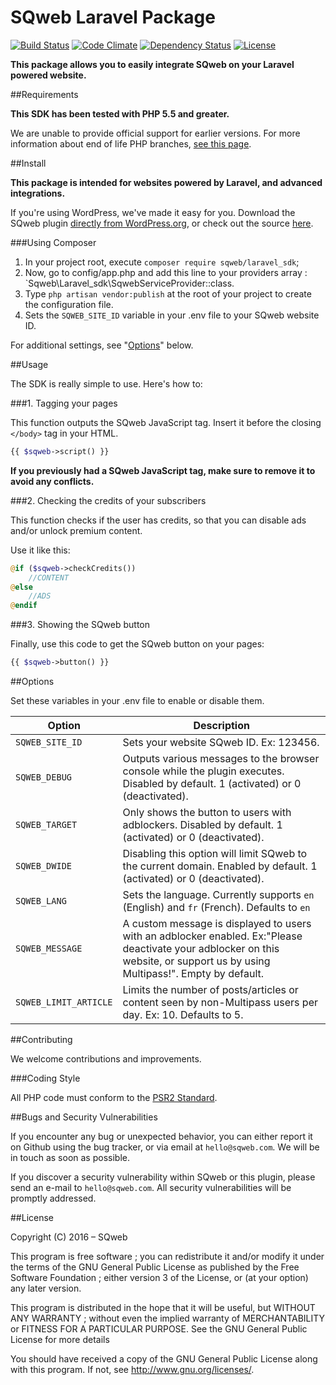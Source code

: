 SQweb Laravel Package
===

[![Build Status](https://travis-ci.org/SQweb-team/SQweb-SDK-Laravel.svg?branch=master)](https://travis-ci.org/SQweb-team/SQweb-SDK-Laravel)
[![Code Climate](https://codeclimate.com/github/SQweb-team/SQweb-SDK-Laravel/badges/gpa.svg)](https://codeclimate.com/github/SQweb-team/SQweb-SDK-Laravel)
[![Dependency Status](https://www.versioneye.com/user/projects/570672f9fcd19a0051854599/badge.svg)](https://www.versioneye.com/user/projects/570672f9fcd19a0051854599)
[![License](https://img.shields.io/badge/license-GPL%20v3-428F7E.svg)](http://opensource.org/licenses/GPL-3.0)

**This package allows you to easily integrate SQweb on your Laravel powered website.**

##Requirements

**This SDK has been tested with PHP 5.5 and greater.**

We are unable to provide official support for earlier versions. For more information about end of life PHP branches, [see this page](http://php.net/supported-versions.php).

##Install

**This package is intended for websites powered by Laravel, and advanced integrations.**

If you're using WordPress, we've made it easy for you. Download the SQweb plugin [directly from WordPress.org](https://wordpress.org/plugins/sqweb/), or check out the source [here](https://github.com/SQweb-team/SQweb-WordPress-Plugin).

###Using Composer

1. In your project root, execute `composer require sqweb/laravel_sdk`;
2. Now, go to config/app.php and add this line to your providers array : `Sqweb\Laravel_sdk\SqwebServiceProvider::class.
3. Type `php artisan vendor:publish` at the root of your project to create the configuration file.
4. Sets the `SQWEB_SITE_ID` variable in your .env file to your SQweb website ID.

For additional settings, see "[Options](#options)" below.

##Usage

The SDK is really simple to use. Here's how to:

###1. Tagging your pages

This function outputs the SQweb JavaScript tag. Insert it before the closing `</body>` tag in your HTML.

```php
{{ $sqweb->script() }}
```

**If you previously had a SQweb JavaScript tag, make sure to remove it to avoid any conflicts.**

###2. Checking the credits of your subscribers

This function checks if the user has credits, so that you can disable ads and/or unlock premium content.

Use it like this:

```php
@if ($sqweb->checkCredits())
    //CONTENT
@else
    //ADS
@endif
```

###3. Showing the SQweb button

Finally, use this code to get the SQweb button on your pages:

```php
{{ $sqweb->button() }}
```

##Options

Set these variables in your .env file to enable or disable them.

|Option|Description
|---|---|
|`SQWEB_SITE_ID`|Sets your website SQweb ID. Ex: 123456.|
|`SQWEB_DEBUG`|Outputs various messages to the browser console while the plugin executes. Disabled by default. 1 (activated) or 0 (deactivated).|
|`SQWEB_TARGET`|Only shows the button to users with adblockers. Disabled by default. 1 (activated) or 0 (deactivated).|
|`SQWEB_DWIDE`|Disabling this option will limit SQweb to the current domain. Enabled by default. 1 (activated) or 0 (deactivated).|
|`SQWEB_LANG`|Sets the language. Currently supports `en` (English) and `fr` (French). Defaults to `en`|
|`SQWEB_MESSAGE`|A custom message is displayed to users with an adblocker enabled. Ex:"Please deactivate your adblocker on this website, or support us by using Multipass!". Empty by default.|
|`SQWEB_LIMIT_ARTICLE`|Limits the number of posts/articles or content seen by non-Multipass users per day. Ex: 10. Defaults to 5.|


##Contributing

We welcome contributions and improvements.

###Coding Style

All PHP code must conform to the [PSR2 Standard](http://www.php-fig.org/psr/psr-2/).

##Bugs and Security Vulnerabilities

If you encounter any bug or unexpected behavior, you can either report it on Github using the bug tracker, or via email at `hello@sqweb.com`. We will be in touch as soon as possible.

If you discover a security vulnerability within SQweb or this plugin, please send an e-mail to `hello@sqweb.com`. All security vulnerabilities will be promptly addressed.

##License

Copyright (C) 2016 – SQweb

This program is free software ; you can redistribute it and/or modify it under the terms of the GNU General Public License as published by the Free Software Foundation ; either version 3 of the License, or (at your option) any later version.

This program is distributed in the hope that it will be useful, but WITHOUT ANY WARRANTY ; without even the implied warranty of MERCHANTABILITY or FITNESS FOR A PARTICULAR PURPOSE. See the GNU General Public License for more details

You should have received a copy of the GNU General Public License along with this program. If not, see <http://www.gnu.org/licenses/>.